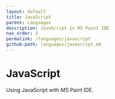 ```yaml
---
layout: default
title: JavaScript
parent: Languages
description: JavaScript in MS Paint IDE
nav_order: 3
permalink: /languages/javascript
github-path: languages/javascript.md
---
```


# JavaScript

Using JavaScript with MS Paint IDE.

